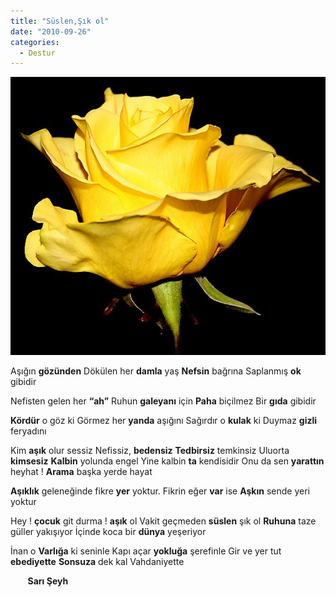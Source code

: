 ```yaml
---
title: "Süslen,Şık ol"
date: "2010-09-26"
categories: 
  - Destur
---
```


![](../uploads/2010/09/sari-gul-resmi.jpg)

Aşığın **gözünden** Dökülen her **damla** yaş **Nefsin** bağrına Saplanmış **ok** gibidir

Nefisten gelen her **“ah”** Ruhun **galeyanı** için **Paha** biçilmez Bir **gıda** gibidir

**Kördür** o göz ki Görmez her **yanda** aşığını Sağırdır o **kulak** ki Duymaz **gizli** feryadını

Kim **aşık** olur sessiz Nefissiz, **bedensiz** **Tedbirsiz** temkinsiz Uluorta **kimsesiz** **Kalbin** yolunda engel Yine kalbin **ta** kendisidir Onu da sen **yarattın** heyhat ! **Arama** başka yerde hayat

**Aşıklık** geleneğinde fikre **yer** yoktur. Fikrin eğer **var** ise **Aşkın** sende yeri yoktur

Hey ! **çocuk** git durma ! **aşık** ol Vakit geçmeden **süslen** şık ol **Ruhuna** taze güller yakışıyor İçinde koca bir **dünya** yeşeriyor

İnan o **Varlığa** ki seninle Kapı açar **yokluğa** şerefinle Gir ve yer tut **ebediyette** **Sonsuza** dek kal Vahdaniyette

       **Sarı Şeyh**
